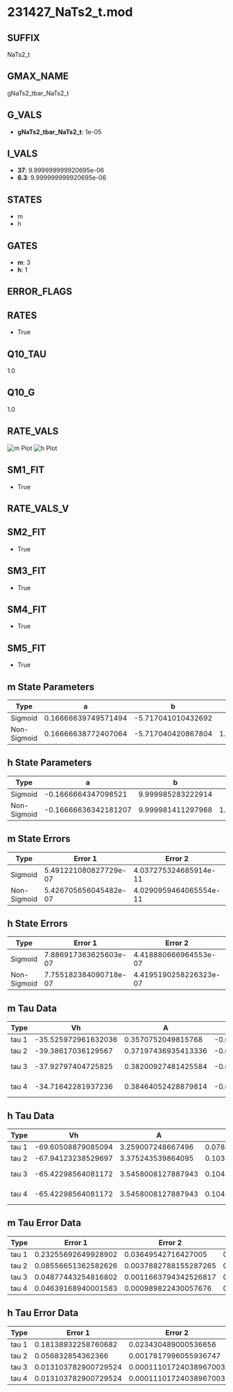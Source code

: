 # 231427_NaTs2_t.mod

## SUFFIX

NaTs2_t

## GMAX_NAME

gNaTs2_tbar_NaTs2_t

## G_VALS

- **gNaTs2_tbar_NaTs2_t**: 1e-05

## I_VALS

- **37**: 9.999999999920695e-06
- **6.3**: 9.999999999920695e-06

## STATES

- m
- h

## GATES

- **m**: 3
- **h**: 1

## ERROR_FLAGS


## RATES

- True

## Q10_TAU

1.0

## Q10_G

1.0

## RATE_VALS

![m Plot](/Users/pbozelos/Dropbox/icg-Chai-Panos/supermodels/output_markdown_files/Na/231427_NaTs2_t.mod/images/m.png)
![h Plot](/Users/pbozelos/Dropbox/icg-Chai-Panos/supermodels/output_markdown_files/Na/231427_NaTs2_t.mod/images/h.png)

## SM1_FIT

- True

## RATE_VALS_V

## SM2_FIT

- True

## SM3_FIT

- True

## SM4_FIT

- True

## SM5_FIT

- True

## m State Parameters

| Type | a | b | c | d |
| --- | --- | --- | --- | --- |
| Sigmoid | 0.16666639749571494 | -5.717041010432692 |
| Non-Sigmoid | 0.16666638772407064 | -5.717040420867804 | 1.0000000244829856 | 2.9792562809244568e-08 |

## h State Parameters

| Type | a | b | c | d |
| --- | --- | --- | --- | --- |
| Sigmoid | -0.1666664347098521 | 9.999985283222914 |
| Non-Sigmoid | -0.16666636342181207 | 9.999981411297968 | 1.0000002191765114 | -3.814184997343562e-08 |

## m State Errors

| Type | Error 1 | Error 2 | Error 3 |
| --- | --- | --- | --- |
| Sigmoid | 5.491221080827729e-07 | 4.037275324685914e-11 | 3.4438548868091504e-07 |
| Non-Sigmoid | 5.426705656045482e-07 | 4.0290959464065554e-11 | 3.4033936200634624e-07 |

## h State Errors

| Type | Error 1 | Error 2 | Error 3 |
| --- | --- | --- | --- |
| Sigmoid | 7.886917363625603e-07 | 4.418880666964553e-07 | 6.633588311920524e-07 |
| Non-Sigmoid | 7.755182384090718e-07 | 4.4195190258226323e-07 | 6.522787655564721e-07 |

## m Tau Data

| Type | Vh | A | b1 | b2 | c1 | c2 | d1 | d2 | e1 | e2 |
| --- | --- | --- | --- | --- | --- | --- | --- | --- | --- | --- |
| tau 1 | -35.525972961632036 | 0.3570752049815768 | -0.047728034723718844 | -0.04438551648622119 |
| tau 2 | -39.38617036129567 | 0.37197436935413336 | -0.05524437957013794 | 0.0002634554504012608 | -0.07494983041987141 | -0.0007239903290808387 |
| tau 3 | -37.92797404725825 | 0.38200927481425584 | -0.06888470179069409 | 0.0006524489430609728 | -2.299963065393502e-06 | -0.08491643490790299 | -0.0013361520479059246 | -8.200911328964747e-06 |
| tau 4 | -34.71642281937236 | 0.38464052428879814 | -0.08523527762040474 | 0.0012554894073289783 | -9.501226351907648e-06 | 2.713170757758059e-08 | -0.07698728245023183 | -0.001185726233512294 | -1.0659577182679483e-05 | -4.809328485138129e-08 |

## h Tau Data

| Type | Vh | A | b1 | b2 | c1 | c2 | d1 | d2 | e1 | e2 |
| --- | --- | --- | --- | --- | --- | --- | --- | --- | --- | --- |
| tau 1 | -69.60508879085094 | 3.259007248667496 | 0.07889043617601485 | 0.033848299967541684 |
| tau 2 | -67.94123238529697 | 3.375243539864095 | 0.10330137688187349 | 0.0016021982997630867 | 0.044976887341493944 | -0.00017192252101784123 |
| tau 3 | -65.42298564081172 | 3.5458008127887943 | 0.10434369708326456 | 0.0024474737225640406 | 2.7666337574015523e-05 | 0.057733023167965004 | -0.0004432936323508661 | 1.3046964519760618e-06 |
| tau 4 | -65.42298564081172 | 3.5458008127887943 | 0.10434369708326456 | 0.0024474737225640406 | 2.7666337574015523e-05 | 0.0 | 0.057733023167965004 | -0.0004432936323508661 | 1.3046964519760618e-06 | 0.0 |

## m Tau Error Data

| Type | Error 1 | Error 2 | Error 3 |
| --- | --- | --- | --- |
| tau 1 | 0.23255692649928902 | 0.03649542716427005 | 0.10876675755984583 |
| tau 2 | 0.08556651362582626 | 0.0037882788155287265 | 0.04001941538735437 |
| tau 3 | 0.04877443254816802 | 0.0011663794342526817 | 0.02281177757181041 |
| tau 4 | 0.04639168940001583 | 0.000989822430057676 | 0.021697369799813807 |

## h Tau Error Data

| Type | Error 1 | Error 2 | Error 3 |
| --- | --- | --- | --- |
| tau 1 | 0.18138932258760682 | 0.023430489000536656 | 0.09784814265062317 |
| tau 2 | 0.056832854362366 | 0.0017817996055936747 | 0.03065775405939372 |
| tau 3 | 0.013103782900729524 | 0.00011101724038967003 | 0.0070686675502308885 |
| tau 4 | 0.013103782900729524 | 0.00011101724038967003 | 0.0070686675502308885 |

